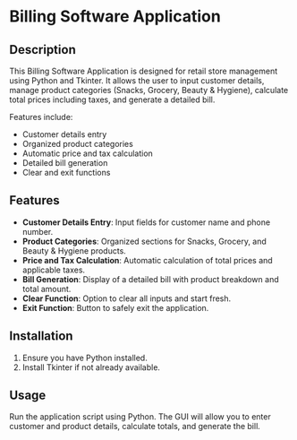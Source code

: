 # Billing Software Application

## Description

This Billing Software Application is designed for retail store management using Python and Tkinter. It allows the user to input customer details, manage product categories (Snacks, Grocery, Beauty & Hygiene), calculate total prices including taxes, and generate a detailed bill.

Features include:
- Customer details entry
- Organized product categories
- Automatic price and tax calculation
- Detailed bill generation
- Clear and exit functions

## Features

- **Customer Details Entry**: Input fields for customer name and phone number.
- **Product Categories**: Organized sections for Snacks, Grocery, and Beauty & Hygiene products.
- **Price and Tax Calculation**: Automatic calculation of total prices and applicable taxes.
- **Bill Generation**: Display of a detailed bill with product breakdown and total amount.
- **Clear Function**: Option to clear all inputs and start fresh.
- **Exit Function**: Button to safely exit the application.

## Installation

1. Ensure you have Python installed.
2. Install Tkinter if not already available.

## Usage

Run the application script using Python. The GUI will allow you to enter customer and product details, calculate totals, and generate the bill.


